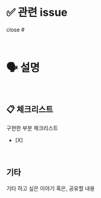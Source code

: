 # ✅ 관련 issue
close #

<br>

# 🗣 설명


<br>

## **📋 체크리스트**
구현한 부분 체크리스트
  - [X] 

<br>

## 기타
기타 하고 싶은 이야기 혹은, 공유할 내용
